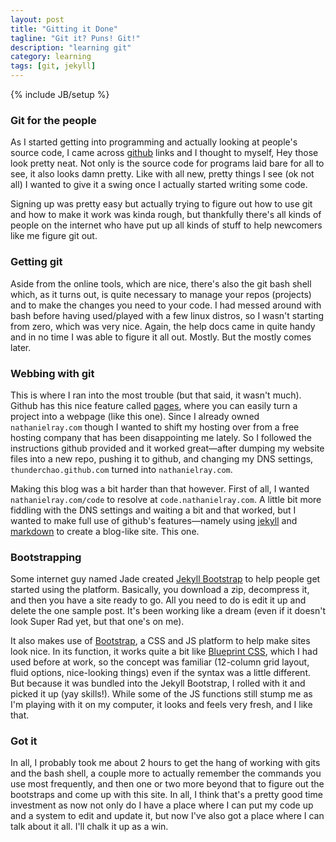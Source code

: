 ```yaml
---
layout: post
title: "Gitting it Done"
tagline: "Git it? Puns! Git!"
description: "learning git"
category: learning
tags: [git, jekyll]
---
```

{% include JB/setup %}

### Git for the people

As I started getting into programming and actually looking at people's source 
code, I came across [github](http://www.github.com) links and I thought to 
myself, Hey those look pretty neat. Not only is the source code for programs 
laid bare for all to see, it also looks damn pretty. Like with all new, pretty 
things I see (ok not all) I wanted to give it a swing once I actually started 
writing some code.

Signing up was pretty easy but actually trying to figure out how to use git 
and how to make it work was kinda rough, but thankfully there's all kinds of 
people on the internet who have put up all kinds of stuff to help newcomers 
like me figure git out.

### Getting git

Aside from the online tools, which are nice, there's also the git bash shell 
which, as it turns out, is quite necessary to manage your repos (projects) 
and to make the changes you need to your code. I had messed around with bash 
before having used/played with a few linux distros, so I wasn't starting from 
zero, which was very nice. Again, the help docs came in quite handy and in no 
time I was able to figure it all out. Mostly. But the mostly comes later.

### Webbing with git

This is where I ran into the most trouble (but that said, it wasn't much). 
Github has this nice feature called [pages](http://pages.github.com), where 
you can easily turn a project into a webpage (like this one). Since I already 
owned `nathanielray.com` though I wanted to shift my hosting over from a 
free hosting company that has been disappointing me lately. So I followed the 
instructions github provided and it worked great&mdash;after dumping my website 
files into a new repo, pushing it to github, and changing my DNS settings, 
`thunderchao.github.com` turned into `nathanielray.com`.

Making this blog was a bit harder than that however. First of all, I wanted
`nathanielray.com/code` to resolve at `code.nathanielray.com`. A little bit 
more fiddling with the DNS settings and waiting a bit and that worked, but I 
wanted to make full use of github's features&mdash;namely using [jekyll](https://github.com/mojombo/jekyll) 
and [markdown](http://daringfireball.net/projects/markdown) to create a blog-like 
site. This one.

### Bootstrapping

Some internet guy named Jade created [Jekyll Bootstrap](http://jekyllbootstrap.com/) 
to help people get started using the platform. Basically, you download a zip, 
decompress it, and then you have a site ready to go. All you need to do is edit 
it up and delete the one sample post. It's been working like a dream (even if 
it doesn't look Super Rad yet, but that one's on me).

It also makes use of [Bootstrap](http://twitter.github.com/bootstrap/), a CSS 
and JS platform to help make sites look nice. In its function, it works quite 
a bit like [Blueprint CSS](http://blueprintcss.org), which I had used before 
at work, so the concept was familiar (12-column grid layout, fluid options, 
nice-looking things) even if the syntax was a little different. But because it 
was bundled into the Jekyll Bootstrap, I rolled with it and picked it up (yay 
skills!). While some of the JS functions still stump me as I'm playing with it 
on my computer, it looks and feels very fresh, and I like that.

### Got it

In all, I probably took me about 2 hours to get the hang of working with gits 
and the bash shell, a couple more to actually remember the commands you use most 
frequently, and then one or two more beyond that to figure out the bootstraps 
and come up with this site. In all, I think that's a pretty good time investment 
as now not only do I have a place where I can put my code up and a system to edit 
and update it, but now I've also got a place where I can talk about it all. 
I'll chalk it up as a win.
